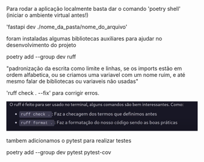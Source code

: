 Para rodar a aplicação localmente basta dar o comando 'poetry shell' (iniciar o ambiente virtual antes!)

'fastapi dev ./nome_da_pasta/nome_do_arquivo'

foram instaladas algumas bibliotecas auxiliares para ajudar no desenvolvimento do projeto

poetry add --group dev ruff

"padronização da escrita como limite e linhas, se os imports estão em ordem alfabetica, ou se criamos uma variavel com um nome ruim, e até mesmo falar de bibliotecas ou variaveis não usadas"

'ruff check . --fix' para corrigir erros. 

![alt text](image.png)

tambem adicionamos o pytest para realizar testes

poetry  add --group  dev pytest pytest-cov

